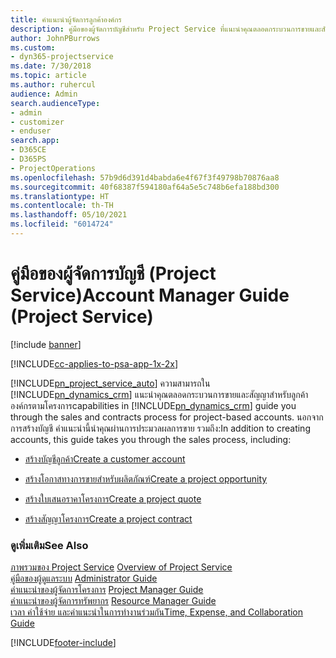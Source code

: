 ```yaml
---
title: คำแนะนำผู้จัดการลูกค้าองค์กร
description: คู่มือของผู้จัดการบัญชีสำหรับ Project Service ที่แนะนำคุณตลอดกระบวนการขายและสัญญาสำหรับลูกค้าองค์กรตามโครงการ
author: JohnPBurrows
ms.custom:
- dyn365-projectservice
ms.date: 7/30/2018
ms.topic: article
ms.author: ruhercul
audience: Admin
search.audienceType:
- admin
- customizer
- enduser
search.app:
- D365CE
- D365PS
- ProjectOperations
ms.openlocfilehash: 57b9d6d391d4babda6e4f67f3f49798b70876aa8
ms.sourcegitcommit: 40f68387f594180af64a5e5c748b6efa188bd300
ms.translationtype: HT
ms.contentlocale: th-TH
ms.lasthandoff: 05/10/2021
ms.locfileid: "6014724"
---
```

# <a name="account-manager-guide-project-service"></a><span data-ttu-id="cf5fd-103">คู่มือของผู้จัดการบัญชี (Project Service)</span><span class="sxs-lookup"><span data-stu-id="cf5fd-103">Account Manager Guide (Project Service)</span></span>

[!include [banner](../includes/psa-now-project-operations.md)]

[!INCLUDE[cc-applies-to-psa-app-1x-2x](../includes/cc-applies-to-psa-app-1x-2x.md)]

[!INCLUDE[pn_project_service_auto](../includes/pn-project-service-auto.md)] <span data-ttu-id="cf5fd-104">ความสามารถใน [!INCLUDE[pn_dynamics_crm](../includes/pn-dynamics-crm.md)] แนะนำคุณตลอดกระบวนการขายและสัญญาสำหรับลูกค้าองค์กรตามโครงการ</span><span class="sxs-lookup"><span data-stu-id="cf5fd-104">capabilities in [!INCLUDE[pn_dynamics_crm](../includes/pn-dynamics-crm.md)] guide you through the sales and contracts process for project-based accounts.</span></span> <span data-ttu-id="cf5fd-105">นอกจากการสร้างบัญชี คำแนะนำนี้นำคุณผ่านการประมวลผลการขาย รวมถึง:</span><span class="sxs-lookup"><span data-stu-id="cf5fd-105">In addition to creating accounts, this guide takes you through the sales process, including:</span></span>  
  
-   [<span data-ttu-id="cf5fd-106">สร้างบัญชีลูกค้า</span><span class="sxs-lookup"><span data-stu-id="cf5fd-106">Create a customer account</span></span>](../psa/create-customer-account.md)  
  
-   [<span data-ttu-id="cf5fd-107">สร้างโอกาสทางการขายสำหรับผลิตภัณฑ์</span><span class="sxs-lookup"><span data-stu-id="cf5fd-107">Create a project opportunity</span></span>](../psa/create-project-opportunity.md)  
  
-   [<span data-ttu-id="cf5fd-108">สร้างใบเสนอราคาโครงการ</span><span class="sxs-lookup"><span data-stu-id="cf5fd-108">Create a project quote</span></span>](../psa/create-project-quote.md)  
  
-   [<span data-ttu-id="cf5fd-109">สร้างสัญญาโครงการ</span><span class="sxs-lookup"><span data-stu-id="cf5fd-109">Create a project contract</span></span>](../psa/create-project-contract.md)  
  
  
### <a name="see-also"></a><span data-ttu-id="cf5fd-110">ดูเพิ่มเติม</span><span class="sxs-lookup"><span data-stu-id="cf5fd-110">See Also</span></span>  
 <span data-ttu-id="cf5fd-111">[ภาพรวมของ Project Service](../psa/overview.md) </span><span class="sxs-lookup"><span data-stu-id="cf5fd-111">[Overview of Project Service](../psa/overview.md) </span></span>  
 <span data-ttu-id="cf5fd-112">[คู่มือของผู้ดูแลระบบ](../psa/admin-guide.md) </span><span class="sxs-lookup"><span data-stu-id="cf5fd-112">[Administrator Guide](../psa/admin-guide.md) </span></span>  
 <span data-ttu-id="cf5fd-113">[คำแนะนำของผู้จัดการโครงการ](../psa/project-manager-guide.md) </span><span class="sxs-lookup"><span data-stu-id="cf5fd-113">[Project Manager Guide](../psa/project-manager-guide.md) </span></span>  
 <span data-ttu-id="cf5fd-114">[คำแนะนำของผู้จัดการทรัพยากร](../psa/resource-manager-guide.md) </span><span class="sxs-lookup"><span data-stu-id="cf5fd-114">[Resource Manager Guide](../psa/resource-manager-guide.md) </span></span>  
 [<span data-ttu-id="cf5fd-115">เวลา ค่าใช้จ่าย และคำแนะนำในการทำงานร่วมกัน</span><span class="sxs-lookup"><span data-stu-id="cf5fd-115">Time, Expense, and Collaboration Guide</span></span>](../psa/time-expense-collaboration-guide.md)


[!INCLUDE[footer-include](../includes/footer-banner.md)]